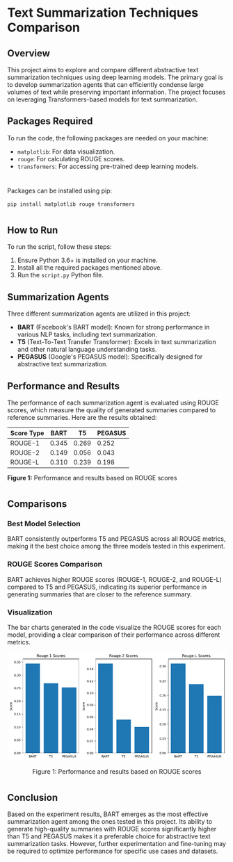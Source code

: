 # Text Summarization Techniques Comparison

## Overview
This project aims to explore and compare different abstractive text summarization techniques using deep learning models. The primary goal is to develop summarization agents that can efficiently condense large volumes of text while preserving important information. The project focuses on leveraging Transformers-based models for text summarization.

## Packages Required
To run the code, the following packages are needed on your machine:
- `matplotlib`: For data visualization.
- `rouge`: For calculating ROUGE scores.
- `transformers`: For accessing pre-trained deep learning models.
#
Packages can be installed using pip:
```bash
pip install matplotlib rouge transformers
```
#
## How to Run
To run the script, follow these steps:
1. Ensure Python 3.6+ is installed on your machine.
2. Install all the required packages mentioned above.
3. Run the `script.py` Python file.

## Summarization Agents
Three different summarization agents are utilized in this project:
- **BART** (Facebook's BART model): Known for strong performance in various NLP tasks, including text summarization.
- **T5** (Text-To-Text Transfer Transformer): Excels in text summarization and other natural language understanding tasks.
- **PEGASUS** (Google's PEGASUS model): Specifically designed for abstractive text summarization.

## Performance and Results
The performance of each summarization agent is evaluated using ROUGE scores, which measure the quality of generated summaries compared to reference summaries. Here are the results obtained:

| Score Type | BART  | T5    | PEGASUS |
|------------|-------|-------|---------|
| ROUGE-1    | 0.345 | 0.269 | 0.252   |
| ROUGE-2    | 0.149 | 0.056 | 0.043   |
| ROUGE-L    | 0.310 | 0.239 | 0.198   |

**Figure 1:** Performance and results based on ROUGE scores
#
## Comparisons
### Best Model Selection
BART consistently outperforms T5 and PEGASUS across all ROUGE metrics, making it the best choice among the three models tested in this experiment.
### ROUGE Scores Comparison
BART achieves higher ROUGE scores (ROUGE-1, ROUGE-2, and ROUGE-L) compared to T5 and PEGASUS, indicating its superior performance in generating summaries that are closer to the reference summary.
### Visualization
The bar charts generated in the code visualize the ROUGE scores for each model, providing a clear comparison of their performance across different metrics.
<div align="center">
  <img src="graph.png" alt="Figure 1: Performance and results based on ROUGE scores">
  <p style="text-align:center;">Figure 1: Performance and results based on ROUGE scores</p>
</div>

#
## Conclusion
Based on the experiment results, BART emerges as the most effective summarization agent among the ones tested in this project. Its ability to generate high-quality summaries with ROUGE scores significantly higher than T5 and PEGASUS makes it a preferable choice for abstractive text summarization tasks. However, further experimentation and fine-tuning may be required to optimize performance for specific use cases and datasets.
